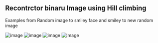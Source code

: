 ## Recontrctor binaru Image using Hill climbing 

Examples from Random image to smiley face and smiley to new random image

![image](https://github.com/user-attachments/assets/f8403c96-be39-4642-9c5f-5eb16fd64a3f)
![image](https://github.com/user-attachments/assets/0401ad28-6df2-40f7-9481-9376b582911f)
![image](https://github.com/user-attachments/assets/dc6d5552-64ee-4409-9390-70057f03c001)
![image](https://github.com/user-attachments/assets/8e9244e8-2475-41c9-bdac-dd638ab29ac2)
